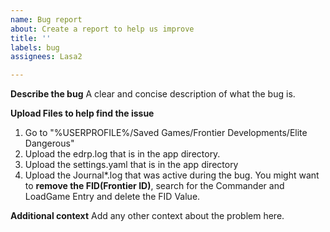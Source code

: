 ```yaml
---
name: Bug report
about: Create a report to help us improve
title: ''
labels: bug
assignees: Lasa2

---
```


**Describe the bug**
A clear and concise description of what the bug is.

**Upload Files to help find the issue**
1. Go to "%USERPROFILE%/Saved Games/Frontier Developments/Elite Dangerous"
2. Upload the edrp.log that is in the app directory.
3. Upload the settings.yaml that is in the app directory
4. Upload the Journal*.log that was active during the bug. You might want to **remove the FID(Frontier ID)**, search for the Commander and LoadGame Entry and delete the FID Value.

**Additional context**
Add any other context about the problem here.
